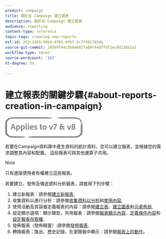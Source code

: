 ```yaml
---
product: campaign
title: 關於在 Campaign 建立報表
description: 關於在 Campaign 建立報表
audience: reporting
content-type: reference
topic-tags: creating-new-reports
exl-id: 262c1469-94b4-4f81-9f6f-5c7f481765da
source-git-commit: 20509f44c5b8e0827a09f44dffdf2ec9d11652a1
workflow-type: tm+mt
source-wordcount: '167'
ht-degree: 5%

---
```


# 建立報表的關鍵步驟{#about-reports-creation-in-campaign}

![](../../assets/common.svg)

若要在Campaign資料庫中產生資料的統計資料，您可以建立報表，並根據您的需求調整其內容和配置。 這些報表可與其他運算子共用。

>[!NOTE]
>
>只有進階使用者有權建立這些報表。

若要建立、發佈及傳送資料分析報表，請套用下列步驟：

1. 建立新報表：請參閱[建立新報表](../../reporting/using/creating-a-new-report.md),
1. 收集資料以進行分析：請參閱[收集資料以分析](../../reporting/using/collecting-data-to-analyze.md)和[使用內容](../../reporting/using/using-the-context.md),
1. 使用活動及其容器定義報表的內容：請參閱[建立表](../../reporting/using/creating-a-table.md)、[建立圖表](../../reporting/using/creating-a-chart.md)和[元素佈局](../../reporting/using/element-layout.md),
1. 設定顯示選項：顯示類型，共用報表：請參閱[報表顯示內容](../../reporting/using/configuring-access-to-the-report.md#report-display-context)、[定義條件內容](../../reporting/using/defining-a-conditional-content.md)和[設定報表存取權](../../reporting/using/configuring-access-to-the-report.md)、
1. 發佈報表（發佈精靈）:請參閱[發佈報表](../../reporting/using/configuring-access-to-the-report.md#publishing-the-report),
1. 轉換報表：匯出、歷史記錄、在瀏覽器中顯示：請參閱[報表上的動作](../../reporting/using/actions-on-reports.md)。
